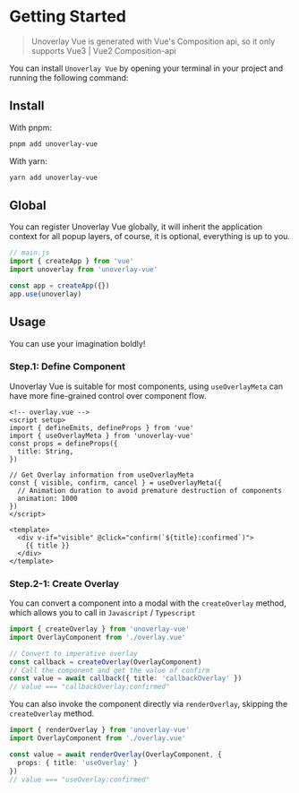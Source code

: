 # Getting Started

> Unoverlay Vue is generated with Vue's Composition api, so it only supports Vue3 | Vue2 Composition-api

You can install `Unoverlay Vue` by opening your terminal in your project and running the following command:

## Install

With pnpm: 
```sh
pnpm add unoverlay-vue
```

With yarn:
```sh
yarn add unoverlay-vue
```

## Global

You can register Unoverlay Vue globally, it will inherit the application context for all popup layers, of course, it is optional, everything is up to you.

```ts
// main.js
import { createApp } from 'vue'
import unoverlay from 'unoverlay-vue'

const app = createApp({})
app.use(unoverlay)
```

## Usage

You can use your imagination boldly!

### Step.1: Define Component

Unoverlay Vue is suitable for most components, using `useOverlayMeta` can have more fine-grained control over component flow.

```vue
<!-- overlay.vue -->
<script setup>
import { defineEmits, defineProps } from 'vue'
import { useOverlayMeta } from 'unoverlay-vue'
const props = defineProps({
  title: String,
})

// Get Overlay information from useOverlayMeta
const { visible, confirm, cancel } = useOverlayMeta({
  // Animation duration to avoid premature destruction of components
  animation: 1000
})
</script>

<template>
  <div v-if="visible" @click="confirm(`${title}:confirmed`)">
    {{ title }}
  </div>
</template>
```

### Step.2-1: Create Overlay

You can convert a component into a modal with the `createOverlay` method, which allows you to call in `Javascript` / `Typescript`

```ts
import { createOverlay } from 'unoverlay-vue'
import OverlayComponent from './overlay.vue'

// Convert to imperative overlay
const callback = createOverlay(OverlayComponent)
// Call the component and get the value of confirm
const value = await callback({ title: 'callbackOverlay' })
// value === "callbackOverlay:confirmed"
```

You can also invoke the component directly via `renderOverlay`, skipping the `createOverlay` method.

```ts
import { renderOverlay } from 'unoverlay-vue'
import OverlayComponent from './overlay.vue'

const value = await renderOverlay(OverlayComponent, {
  props: { title: 'useOverlay' }
})
// value === "useOverlay:confirmed"
```
